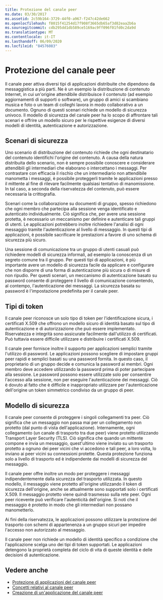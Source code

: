 ```yaml
---
title: Protezione del canale peer
ms.date: 03/30/2017
ms.assetid: 2c59b164-3729-44f0-a967-f247c42de662
ms.openlocfilehash: f8015f41254d17f908f3665db65af3d82eaa2b6a
ms.sourcegitcommit: cdb295dd1db589ce5169ac9ff096f01fd0c2da9d
ms.translationtype: MT
ms.contentlocale: it-IT
ms.lasthandoff: 06/09/2020
ms.locfileid: "84576083"
---
```

# <a name="peer-channel-security"></a>Protezione del canale peer
Il canale peer attiva diversi tipi di applicazioni distribuite che dipendono da messaggistica a più parti. Ne è un esempio la distribuzione di contenuto Internet, in cui un'origine attendibile distribuisce il contenuto (ad esempio aggiornamenti di supporti o software), un gruppo di amici si scambiano musica e foto o un team di colleghi lavora in modo collaborativo a un documento. Ognuno di questi scenari richiede un modello di sicurezza univoco. Il modello di sicurezza del canale peer ha lo scopo di affrontare tali scenari e offrire un modello sicuro per le rispettive esigenze di diversi modelli di identità, autenticazione e autorizzazione.  
  
## <a name="security-scenarios"></a>Scenari di sicurezza  
 Uno scenario di distribuzione del contenuto richiede che ogni destinatario del contenuto identifichi l'origine del contenuto. A causa della natura distribuita dello scenario, non è sempre possibile conoscere e considerare attendibili gli intermediari che elaborano o intercettano i messaggi. Per contrastare con efficacia il rischio che un intermediario non attendibile manometta i messaggi, è possibile proteggerli tramite le applicazioni presso il mittente al fine di rilevare facilmente qualsiasi tentativo di manomissione. In tal caso, a seconda della riservatezza del contenuto, può essere necessaria la crittografia.  
  
 Scenari come la collaborazione su documenti di gruppo, spesso richiedono che ogni membro che partecipa alla sessione venga identificato e autenticato individualmente. Ciò significa che, per avere una sessione protetta, è necessario un meccanismo per definire e autenticare tali gruppi di utenti. Le applicazioni potrebbero inoltre richiedere l'analisi di ogni messaggio tramite l'autenticazione al livello di messaggio. In questi tipi di applicazioni, è possibile sacrificare le prestazioni a favore di uno schema di sicurezza più sicuro.  
  
 Una sessione di comunicazione tra un gruppo di utenti casuali può richiedere modelli di sicurezza informali, ad esempio la conoscenza di un segreto comune tra il gruppo. Per questi tipi di applicazioni, è più importante avere un modello di sicurezza facile da applicare e configurare che non disporre di una forma di autenticazione più sicura o di misure di non ripudio. Per questi scenari, un meccanismo di autenticazione basato su password consente di proteggere il livello di comunicazione consentendo, al contempo, l'autenticazione dei messaggi. La sicurezza basata su password è l'impostazione predefinita per il canale peer.  
  
## <a name="token-types"></a>Tipi di token  
 Il canale peer riconosce un solo tipo di token per l'identificazione sicura, i certificati X.509 che offrono un modello sicuro di identità basato sul tipo di autenticazione e di autorizzazione che può essere implementato. Riservatezza e integrità sono assicurate facilmente dall'utilizzo di certificati. Può tuttavia essere difficile utilizzare e distribuire i certificati X.509.  
  
 Il canale peer fornisce inoltre il supporto per applicazioni semplici tramite l'utilizzo di password. Le applicazioni possono scegliere di impostare gruppi peer rapidi e semplici basati su una password fornita. In questo caso, il proprietario di un gruppo decide e comunica la password ai membri. Ogni membro deve accedere utilizzando la password prima di poter partecipare alla sessione. Le password possono essere utilizzate solo per consentire l'accesso alla sessione, non per eseguire l'autenticazione dei messaggi. Ciò è dovuto al fatto che è difficile e inappropriato utilizzare per l'autenticazione dell'origine un token simmetrico condiviso da un gruppo di peer.  
  
## <a name="security-model"></a>Modello di sicurezza  
 Il canale peer consente di proteggere i singoli collegamenti tra peer. Ciò significa che un messaggio non passa mai per un collegamento non protetto (dal punto di vista dell'applicazione). Internamente, ogni collegamento (un canale di trasporto tra due peer) viene protetto utilizzando Transport Layer Security (TLS). Ciò significa che quando un mittente compone e invia un messaggio, quest'ultimo viene inviato su un trasporto protetto a ognuno dei peer vicini che vi accedono e tali peer, a loro volta, lo inviano ai peer vicini su connessioni protette. Questa protezione funziona solo a livello di trasporto ed è indipendente dai modelli di sicurezza del messaggio.  
  
 Il canale peer offre inoltre un modo per proteggere i messaggi indipendentemente dalla sicurezza del trasporto utilizzata. In questo modello, il messaggio viene protetto all'origine utilizzando il token di sicurezza dell'origine, anche se attualmente sono supportati solo i certificati X.509. Il messaggio protetto viene quindi trasmesso sulla rete peer. Ogni peer ricevente può verificare l'autenticità dell'origine. Si noti che il messaggio è protetto in modo che gli intermediari non possano manometterlo.  
  
 Ai fini della riservatezza, le applicazioni possono utilizzare la protezione del trasporto con schemi di appartenenza a un gruppo sicuri per impedire l'accesso non autorizzato al messaggio.  
  
 Il canale peer non richiede un modello di identità specifico a condizione che l'applicazione scelga uno dei tipi di token supportati. Le applicazioni detengono la proprietà completa del ciclo di vita di queste identità e delle decisioni di autenticazione.  
  
## <a name="see-also"></a>Vedere anche

- [Protezione di applicazioni del canale peer](securing-peer-channel-applications.md)
- [Concetti relativi al canale peer](peer-channel-concepts.md)
- [Creazione di un'applicazione del canale peer](building-a-peer-channel-application.md)

